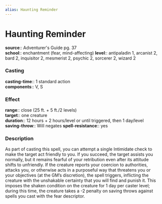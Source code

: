 ```yaml
---
alias: Haunting Reminder
---
```


# Haunting Reminder 

**source**:: Adventurer's Guide pg. 37  
**school**:: enchantment (fear, mind-affecting)
**level**:: antipaladin 1, arcanist 2, bard 2, inquisitor 2, mesmerist 2, psychic 2, sorcerer 2, wizard 2

### Casting 

**casting-time**:: 1 standard action  
**components**:: V, S

### Effect 

**range**:: close (25 ft. + 5 ft./2 levels)  
**target**:: one creature  
**duration**:: 12 hours + 2 hours/level or until triggered, then 1 day/level  
**saving-throw**:: Will negates
**spell-resistance**:: yes

### Description 

As part of casting this spell, you can attempt a single Intimidate check to make the target act friendly to you. If you succeed, the target assists you normally, but it remains fearful of your retribution even after its attitude shifts to unfriendly. If the creature reports your coercion to authorities, attacks you, or otherwise acts in a purposeful way that threatens you or your objectives (at the GM’s discretion), the spell triggers, inflicting the creature with the unshakable certainty that you will find and punish it. This imposes the shaken condition on the creature for 1 day per caster level; during this time, the creature takes a -2 penalty on saving throws against spells you cast with the fear descriptor.
